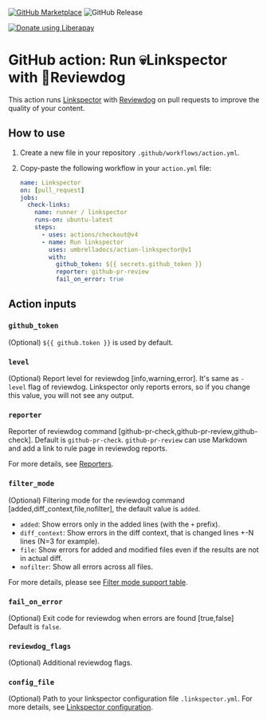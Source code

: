 [![GitHub Marketplace](https://img.shields.io/badge/GitHub%20Marketplace-action%20linkspector-brightgreen?style=for-the-badge)](https://github.com/marketplace/actions/run-linkspector-with-reviewdog)
![GitHub Release](https://img.shields.io/github/v/release/UmbrellaDocs/action-linkspector?style=for-the-badge)

<a href="https://liberapay.com/gaurav-nelson/donate"><img alt="Donate using Liberapay" src="https://liberapay.com/assets/widgets/donate.svg"></a>

# GitHub action: Run 💀Linkspector with 🐶Reviewdog

This action runs [Linkspector](https://github.com/UmbrellaDocs/linkspector) with [Reviewdog](https://github.com/reviewdog/reviewdog) on pull requests to improve the quality of your content.

## How to use

1. Create a new file in your repository `.github/workflows/action.yml`.
1. Copy-paste the following workflow in your `action.yml` file:

   ```yaml
   name: Linkspector
   on: [pull_request]
   jobs:
     check-links:
       name: runner / linkspector
       runs-on: ubuntu-latest
       steps:
         - uses: actions/checkout@v4
         - name: Run linkspector
           uses: umbrelladocs/action-linkspector@v1
           with:
             github_token: ${{ secrets.github_token }}
             reporter: github-pr-review
             fail_on_error: true
   ```

## Action inputs

### `github_token`

(Optional) `${{ github.token }}` is used by default.

### `level`

(Optional) Report level for reviewdog [info,warning,error].
It's same as `-level` flag of reviewdog. Linkspector only reports errors, so if you change this value, you will not see any output.

### `reporter`

Reporter of reviewdog command [github-pr-check,github-pr-review,github-check].
Default is `github-pr-check`.
`github-pr-review` can use Markdown and add a link to rule page in reviewdog reports.

For more details, see [Reporters](https://github.com/reviewdog/reviewdog?tab=readme-ov-file#reporters).

### `filter_mode`

(Optional) Filtering mode for the reviewdog command [added,diff_context,file,nofilter], the default value is `added`.
- `added`: Show errors only in the added lines (with the `+` prefix).
- `diff_context`: Show errors in the diff context, that is changed lines +-N lines (N=3 for example).
- `file`: Show errors for added and modified files even if the results are not in actual diff.
- `nofilter`: Show all errors across all files.

For more details, please see [Filter mode support table](https://github.com/reviewdog/reviewdog?tab=readme-ov-file#filter-mode-support-table).

### `fail_on_error`

(Optional)  Exit code for reviewdog when errors are found [true,false]
Default is `false`.

### `reviewdog_flags`

(Optional) Additional reviewdog flags.

### `config_file`

(Optional) Path to your linkspector configuration file `.linkspector.yml`.
For more details, see [Linkspector configuration](https://github.com/UmbrellaDocs/linkspector?tab=readme-ov-file#configuration).
